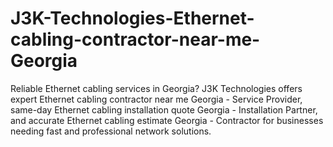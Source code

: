 # J3K-Technologies-Ethernet-cabling-contractor-near-me-Georgia
Reliable Ethernet cabling services in Georgia? J3K Technologies offers expert Ethernet cabling contractor near me Georgia - Service Provider, same-day Ethernet cabling installation quote Georgia - Installation Partner, and accurate Ethernet cabling estimate Georgia - Contractor for businesses needing fast and professional network solutions.
